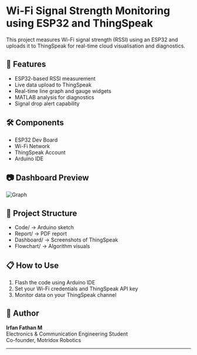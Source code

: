 
# Wi-Fi Signal Strength Monitoring using ESP32 and ThingSpeak

This project measures Wi-Fi signal strength (RSSI) using an ESP32 and uploads it to ThingSpeak for real-time cloud visualisation and diagnostics.

## 🚀 Features

- ESP32-based RSSI measurement
- Live data upload to ThingSpeak
- Real-time line graph and gauge widgets
- MATLAB analysis for diagnostics
- Signal drop alert capability

## 🛠️ Components

- ESP32 Dev Board
- Wi-Fi Network
- ThingSpeak Account
- Arduino IDE

## 📷 Dashboard Preview

![Graph](Dashboard/ThingSpeak_Graph.png)

## 📁 Project Structure
- Code/ → Arduino sketch
- Report/ → PDF report
- Dashboard/ → Screenshots of ThingSpeak
- Flowchart/ → Algorithm visuals


## 📋 How to Use

1. Flash the code using Arduino IDE
2. Set your Wi-Fi credentials and ThingSpeak API key
3. Monitor data on your ThingSpeak channel

## 🧠 Author

**Irfan Fathan M**  
Electronics & Communication Engineering Student  
Co-founder, Motridox Robotics

---



